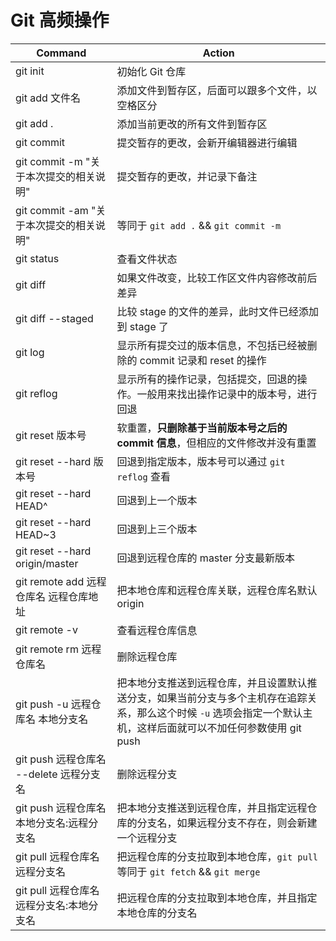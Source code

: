 # Git 高频操作

| Command                                   | Action                                                                                                                                                                |
| ----------------------------------------- | --------------------------------------------------------------------------------------------------------------------------------------------------------------------- |
| git init                                  | 初始化 Git 仓库                                                                                                                                                       |
| git add 文件名                            | 添加文件到暂存区，后面可以跟多个文件，以空格区分                                                                                                                      |
| git add .                                 | 添加当前更改的所有文件到暂存区                                                                                                                                        |
| git commit                                | 提交暂存的更改，会新开编辑器进行编辑                                                                                                                                  |
| git commit -m "关于本次提交的相关说明"    | 提交暂存的更改，并记录下备注                                                                                                                                          |
| git commit -am "关于本次提交的相关说明"   | 等同于 `git add .` && `git commit -m`                                                                                                                                 |
| git status                                | 查看文件状态                                                                                                                                                          |
| git diff                                  | 如果文件改变，比较工作区文件内容修改前后差异                                                                                                                          |
| git diff --staged                         | 比较 stage 的文件的差异，此时文件已经添加到 stage 了                                                                                                                  |
| git log                                   | 显示所有提交过的版本信息，不包括已经被删除的 commit 记录和 reset 的操作                                                                                               |
| git reflog                                | 显示所有的操作记录，包括提交，回退的操作。一般用来找出操作记录中的版本号，进行回退                                                                                    |
| git reset 版本号                          | 软重置，**只删除基于当前版本号之后的 commit 信息**，但相应的文件修改并没有重置                                                                                        |
| git reset --hard 版本号                   | 回退到指定版本，版本号可以通过 `git reflog` 查看                                                                                                                      |
| git reset --hard HEAD^                    | 回退到上一个版本                                                                                                                                                      |
| git reset --hard HEAD~3                   | 回退到上三个版本                                                                                                                                                      |
| git reset --hard origin/master            | 回退到远程仓库的 master 分支最新版本                                                                                                                                  |
| git remote add 远程仓库名 远程仓库地址    | 把本地仓库和远程仓库关联，远程仓库名默认 origin                                                                                                                       |
| git remote -v                             | 查看远程仓库信息                                                                                                                                                      |
| git remote rm 远程仓库名                  | 删除远程仓库                                                                                                                                                          |
| git push -u 远程仓库名 本地分支名         | 把本地分支推送到远程仓库，并且设置默认推送分支，如果当前分支与多个主机存在追踪关系，那么这个时候 `-u` 选项会指定一个默认主机，这样后面就可以不加任何参数使用 git push |
| git push 远程仓库名 --delete 远程分支名   | 删除远程分支                                                                                                                                                          |
| git push 远程仓库名 本地分支名:远程分支名 | 把本地分支推送到远程仓库，并且指定远程仓库的分支名，如果远程分支不存在，则会新建一个远程分支                                                                          |
| git pull 远程仓库名 远程分支名            | 把远程仓库的分支拉取到本地仓库，`git pull` 等同于 `git fetch` && `git merge`                                                                                          |
| git pull 远程仓库名 远程分支名:本地分支名 | 把远程仓库的分支拉取到本地仓库，并且指定本地仓库的分支名                                                                                                              |

<!-- ```js

# 从远程仓库拉取代码并合并到本地，可简写为 
git pull <远程主机名> <远程分支名>:<本地分支名>
# 获取远程仓库特定分支的本地备份更新
git fetch <远程主机名> <分支名>
# 当你想将某个远程分支的内容取回到本地下某个分支的话
git fetch origin <branch-name>:<local-branch-name>
# 获取远程仓库所有分支的更新
git fetch --all
# 查看本地分支
git branch
# 查看远程分支
git branch -r
# 查看本地和远程分支
git branch -a
# 创建并切换到新建分支
git checkout -b <branch-name>
# 创建并切换到指定分支（ -C 大小写皆可）
git switch -C <new-branch>
# 从当前分支，切换到其他分支
git switch <branch-name>
# 与 switch 命令相同
git checkout <branch-name>
# 删除分支
git branch -d <branch-name>
# 删除远程分支
git push origin -d <branch-name>
# 当前分支与指定分支合并
git merge <branch-name>
# 查看哪些分支已经合并到当前分支
git branch --merged
# 重命名分支
git branch -m <old-branch-name> <new-branch-name>
# 如果当前分支与多个主机存在追踪关系，那么这个时候 -u 选项会指定一个默认主机，这样后面就可以不加任何参数使用 git push
git push -u origin main
# 如果当前分支只有一个追踪分支，那么主机名都可以省略
git push
# 将当前分支推送到 origin 主机的对应分支，如果上游没有就会新建分支
git push origin develop
# 删除远程分支
git push origin -d <branch-name>
# 结果类似于 git reset --hard <commit-id> 但是它不会重置提交历史，而是对此操作重新 commit 一个消息，对 revert 对应的 commit-id 重新 revert 会回到没有 revert 的状态
git revert <commit-id>
```


| git status                                                     | 查看工作区状态                                   |
| git diff <file>                                                | 查看自己对文件做的修改                           |
| git reset --hard <commit\_id>                                  | 修改文件版本                                     |
| git log                                                        | 查看commit历史                                   |
| git reflog                                                     | 查看命令历史                                     |
| git checkout -- <file>                                         | 撤销工作区的修改                                 |
| git reset HEAD <file>                                          | 撤销缓存区的修改                                 |
| git rm <file> + git commit - m <message>                       | 从版本库中删除文件                               |
| git clone <url>                                                | 将url上的代码仓库clone下来                       |
| git remote add origin git@<server-name>:<path>/<repo-name.git> | 关联一个远程库                                   |
| git remote rm <name>                                           | 和远程库取消关联                                 |
| git push -u origin <name>                                      | 第一次推送分支                                   |
| git push origin <name>                                         | 推送分支                                         |
| git branch                                                     | 查看分支                                         |
| git branch <name>                                              | 创建分支                                         |
| git checkout <name> 或 git switch <name>                       | 切换分支                                         |
| git checkout -b <name> 或 git switch -c <name>                 | 创建 + 切换分支                                  |
| git merge <name>                                               | 合并某分支到当前分支                             |
| git branch -d <name>                                           | 删除合并过的分支                                 |
| git branch -D <name>                                           | 强行删除未被合并过的分支                         |
| git log --graph                                                | 查看分支合并图                                   |
| git merge --no-ff <name>                                       | 不使用fast forward进行合并                       |
| git branch --set-upstream-to <branch-name> origin<branch-name> | 将本地分支和远程分支建立链接                     |
| git remote -v                                                  | 查看远程库信息                                   |
| git pull                                                       | 从远程抓去分支                                   |
| git fetch origin                                               | 获取服务器上的最新版本                           |
| git checkout -b <branch-name> origin/<branch-name>             | 在本地创建和远程分支对应的分支                   |
| git rebase                                                     | 将本地未push的分叉commit历史整理成直线           | -->
